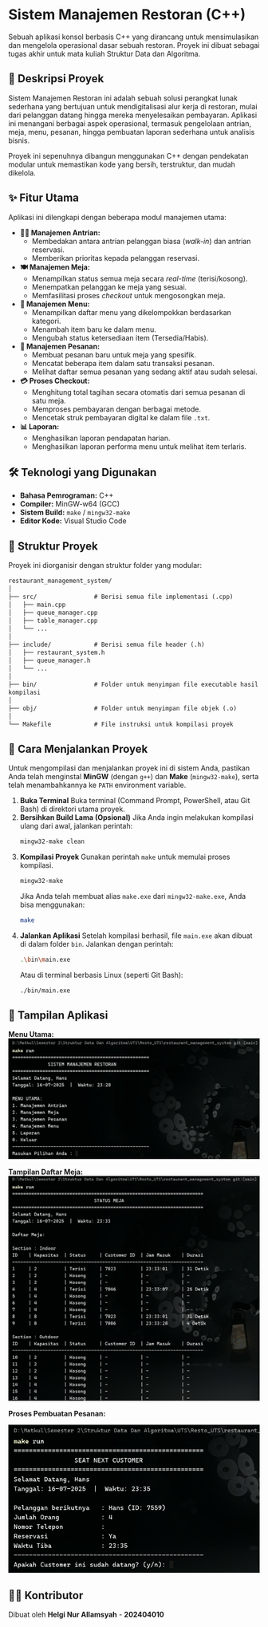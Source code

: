 # Sistem Manajemen Restoran (C++)

Sebuah aplikasi konsol berbasis C++ yang dirancang untuk mensimulasikan dan mengelola operasional dasar sebuah restoran. Proyek ini dibuat sebagai tugas akhir untuk mata kuliah Struktur Data dan Algoritma.

## 📜 Deskripsi Proyek

Sistem Manajemen Restoran ini adalah sebuah solusi perangkat lunak sederhana yang bertujuan untuk mendigitalisasi alur kerja di restoran, mulai dari pelanggan datang hingga mereka menyelesaikan pembayaran. Aplikasi ini menangani berbagai aspek operasional, termasuk pengelolaan antrian, meja, menu, pesanan, hingga pembuatan laporan sederhana untuk analisis bisnis.

Proyek ini sepenuhnya dibangun menggunakan C++ dengan pendekatan modular untuk memastikan kode yang bersih, terstruktur, dan mudah dikelola.

## ✨ Fitur Utama

Aplikasi ini dilengkapi dengan beberapa modul manajemen utama:

* **🚶‍♂️ Manajemen Antrian:**
    * Membedakan antara antrian pelanggan biasa (*walk-in*) dan antrian reservasi.
    * Memberikan prioritas kepada pelanggan reservasi.
* **🍽️ Manajemen Meja:**
    * Menampilkan status semua meja secara *real-time* (terisi/kosong).
    * Menempatkan pelanggan ke meja yang sesuai.
    * Memfasilitasi proses *checkout* untuk mengosongkan meja.
* **📖 Manajemen Menu:**
    * Menampilkan daftar menu yang dikelompokkan berdasarkan kategori.
    * Menambah item baru ke dalam menu.
    * Mengubah status ketersediaan item (Tersedia/Habis).
* **📝 Manajemen Pesanan:**
    * Membuat pesanan baru untuk meja yang spesifik.
    * Mencatat beberapa item dalam satu transaksi pesanan.
    * Melihat daftar semua pesanan yang sedang aktif atau sudah selesai.
* **💳 Proses Checkout:**
    * Menghitung total tagihan secara otomatis dari semua pesanan di satu meja.
    * Memproses pembayaran dengan berbagai metode.
    * Mencetak struk pembayaran digital ke dalam file `.txt`.
* **📊 Laporan:**
    * Menghasilkan laporan pendapatan harian.
    * Menghasilkan laporan performa menu untuk melihat item terlaris.

## 🛠️ Teknologi yang Digunakan

* **Bahasa Pemrograman:** C++
* **Compiler:** MinGW-w64 (GCC)
* **Sistem Build:** `make` / `mingw32-make`
* **Editor Kode:** Visual Studio Code

## 📁 Struktur Proyek

Proyek ini diorganisir dengan struktur folder yang modular:

```
restaurant_management_system/
│
├── src/                # Berisi semua file implementasi (.cpp)
│   ├── main.cpp
│   ├── queue_manager.cpp
│   ├── table_manager.cpp
│   └── ...
│
├── include/            # Berisi semua file header (.h)
│   ├── restaurant_system.h
│   ├── queue_manager.h
│   └── ...
│
├── bin/                # Folder untuk menyimpan file executable hasil kompilasi
│
├── obj/                # Folder untuk menyimpan file objek (.o)
│
└── Makefile            # File instruksi untuk kompilasi proyek
```

## 🚀 Cara Menjalankan Proyek

Untuk mengompilasi dan menjalankan proyek ini di sistem Anda, pastikan Anda telah menginstal **MinGW** (dengan `g++`) dan **Make** (`mingw32-make`), serta telah menambahkannya ke `PATH` environment variable.

1.  **Buka Terminal**
    Buka terminal (Command Prompt, PowerShell, atau Git Bash) di direktori utama proyek.
2.  **Bersihkan Build Lama (Opsional)**
    Jika Anda ingin melakukan kompilasi ulang dari awal, jalankan perintah:
    ```bash
    mingw32-make clean
    ```
3.  **Kompilasi Proyek**
    Gunakan perintah `make` untuk memulai proses kompilasi.
    ```bash
    mingw32-make
    ```
    Jika Anda telah membuat alias `make.exe` dari `mingw32-make.exe`, Anda bisa menggunakan:
    ```bash
    make
    ```
4.  **Jalankan Aplikasi**
    Setelah kompilasi berhasil, file `main.exe` akan dibuat di dalam folder `bin`. Jalankan dengan perintah:
    ```bash
    .\bin\main.exe
    ```
    Atau di terminal berbasis Linux (seperti Git Bash):
    ```bash
    ./bin/main.exe
    ```

## 📸 Tampilan Aplikasi

**Menu Utama:**
![Menu Utama](assets/MenuUtama.png "Menu Utama")

**Tampilan Daftar Meja:**
![Tampilan Daftar Meja](assets/DaftarMeja.png "Tampilan Daftar Meja")

**Proses Pembuatan Pesanan:**

![Proses Pembuatan Pesanan](assets/PembuatanPesanan.png "Proses Pembuatan Pesanan")

## 👨‍💻 Kontributor

Dibuat oleh **Helgi Nur Allamsyah** - **202404010**
